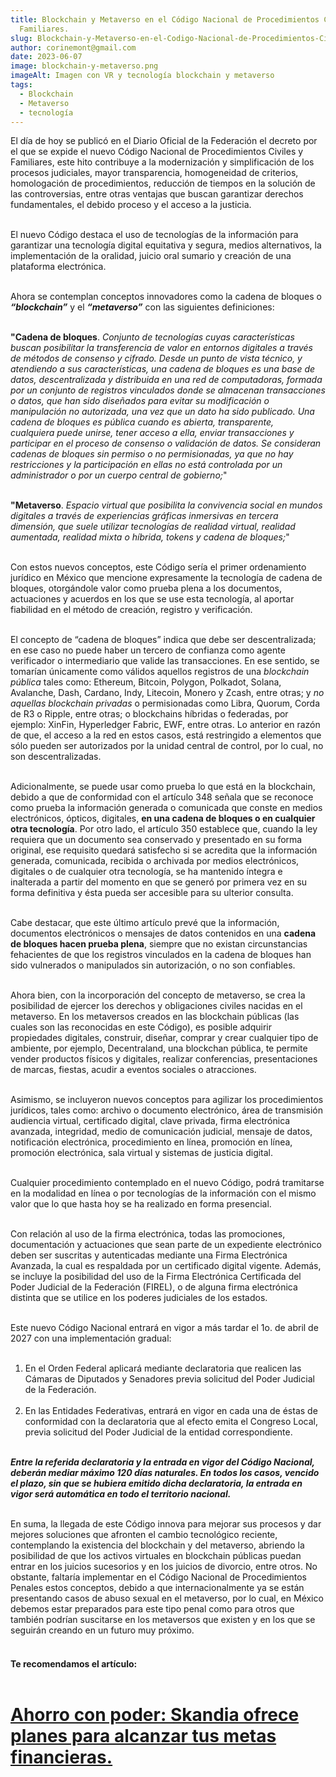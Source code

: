 ```yaml
---
title: Blockchain y Metaverso en el Código Nacional de Procedimientos Civiles y
  Familiares.
slug: Blockchain-y-Metaverso-en-el-Codigo-Nacional-de-Procedimientos-Civiles-y-Familiares
author: corinemont@gmail.com
date: 2023-06-07
image: blockchain-y-metaverso.png
imageAlt: Imagen con VR y tecnología blockchain y metaverso
tags:
  - Blockchain
  - Metaverso
  - tecnología
---
```

<!--StartFragment-->

El día de hoy se publicó en el Diario Oficial de la Federación el decreto por el que se expide el nuevo Código Nacional de Procedimientos Civiles y Familiares, este hito contribuye a la modernización y simplificación de los procesos judiciales, mayor transparencia, homogeneidad de criterios, homologación de procedimientos, reducción de tiempos en la solución de las controversias, entre otras ventajas que buscan garantizar derechos fundamentales, el debido proceso y el acceso a la justicia.<br/><br/>

El nuevo Código destaca el uso de tecnologías de la información para garantizar una tecnología digital equitativa y segura, medios alternativos, la implementación de la oralidad, juicio oral sumario y creación de una plataforma electrónica.<br/><br/>

Ahora se contemplan conceptos innovadores como la cadena de bloques o ***“blockchain”*** y el ***“metaverso”*** con las siguientes definiciones:<br/><br/>

**"Cadena de bloques**. *Conjunto de tecnologías cuyas características buscan posibilitar la transferencia de valor en entornos digitales a través de métodos de consenso y cifrado. Desde un punto de vista técnico, y atendiendo a sus características, una cadena de bloques es una base de datos, descentralizada y distribuida en una red de computadoras, formada por un conjunto de registros vinculados donde se almacenan transacciones o datos, que han sido diseñados para evitar su modificación o manipulación no autorizada, una vez que un dato ha sido publicado. Una cadena de bloques es pública cuando es abierta, transparente, cualquiera puede unirse, tener acceso a ella, enviar transacciones y participar en el proceso de consenso o validación de datos. Se consideran cadenas de bloques sin permiso o no permisionadas, ya que no hay restricciones y la participación en ellas no está controlada por un administrador o por un cuerpo central de gobierno;*"<br/><br/>

**"Metaverso**. *Espacio virtual que posibilita la convivencia social en mundos digitales a través de experiencias gráficas inmersivas en tercera dimensión, que suele utilizar tecnologías de realidad virtual, realidad aumentada, realidad mixta o híbrida, tokens y cadena de bloques;*"<br/><br/>

Con estos nuevos conceptos, este Código sería el primer ordenamiento jurídico en México que mencione expresamente la tecnología de cadena de bloques, otorgándole valor como prueba plena a los documentos, actuaciones y acuerdos en los que se use esta tecnología, al aportar fiabilidad en el método de creación, registro y verificación. <br/><br/>

El concepto de “cadena de bloques” indica que debe ser descentralizada; en ese caso no puede haber un tercero de confianza como agente verificador o intermediario que valide las transacciones. En ese sentido, se tomarían únicamente como válidos aquellos registros de una *blockchain pública* tales como: Ethereum, Bitcoin, Polygon, Polkadot, Solana, Avalanche, Dash, Cardano, Indy, Litecoin, Monero y Zcash, entre otras; y *no aquellas blockchain privadas* o permisionadas como Libra, Quorum, Corda de R3 o Ripple, entre otras; o blockchains híbridas o federadas, por ejemplo: XinFin, Hyperledger Fabric, EWF, entre otras. Lo anterior en razón de que, el acceso a la red en estos casos, está restringido a elementos que sólo pueden ser autorizados por la unidad central de control, por lo cual, no son descentralizadas.<br/><br/>

Adicionalmente, se puede usar como prueba lo que está en la blockchain, debido a que de conformidad con el artículo 348 señala que se reconoce como prueba la información generada o comunicada que conste en medios electrónicos, ópticos, digitales, **en una cadena de bloques o en cualquier otra tecnología**. Por otro lado, el artículo 350 establece que, cuando la ley requiera que un documento sea conservado y presentado en su forma original, ese requisito quedará satisfecho si se acredita que la información generada, comunicada, recibida o archivada por medios electrónicos, digitales o de cualquier otra tecnología, se ha mantenido íntegra e inalterada a partir del momento en que se generó por primera vez en su forma definitiva y ésta pueda ser accesible para su ulterior consulta. <br/><br/>

Cabe destacar, que este último artículo prevé que la información, documentos electrónicos o mensajes de datos contenidos en una **cadena de bloques hacen prueba plena**, siempre que no existan circunstancias fehacientes de que los registros vinculados en la cadena de bloques han sido vulnerados o manipulados sin autorización, o no son confiables.<br/><br/>

Ahora bien, con la incorporación del concepto de metaverso, se crea la posibilidad de ejercer los derechos y obligaciones civiles nacidas en el metaverso. En los metaversos creados en las blockchain públicas (las cuales son las reconocidas en este Código), es posible adquirir propiedades digitales, construir, diseñar, comprar y crear cualquier tipo de ambiente, por ejemplo, Decentraland, una blockchan pública, te permite vender productos físicos y digitales, realizar conferencias, presentaciones de marcas, fiestas, acudir a eventos sociales o atracciones.<br/><br/>

Asimismo, se incluyeron nuevos conceptos para agilizar los procedimientos jurídicos, tales como: archivo o documento electrónico, área de transmisión audiencia virtual, certificado digital, clave privada, firma electrónica avanzada, integridad, medio de comunicación judicial, mensaje de datos, notificación electrónica, procedimiento en línea, promoción en línea, promoción electrónica, sala virtual y sistemas de justicia digital.<br/><br/>

Cualquier procedimiento contemplado en el nuevo Código, podrá tramitarse en la modalidad en línea o por tecnologías de la información con el mismo valor que lo que hasta hoy se ha realizado en forma presencial.<br/><br/>

Con relación al uso de la firma electrónica, todas las promociones, documentación y actuaciones que sean parte de un expediente electrónico deben ser suscritas y autenticadas mediante una Firma Electrónica Avanzada, la cual es respaldada por un certificado digital vigente. Además, se incluye la posibilidad del uso de la Firma Electrónica Certificada del Poder Judicial de la Federación (FIREL), o de alguna firma electrónica distinta que se utilice en los poderes judiciales de los estados.<br/><br/>

Este nuevo Código Nacional entrará en vigor a más tardar el 1o. de abril de 2027 con una implementación gradual:<br/><br/>

1. En el Orden Federal aplicará mediante declaratoria que realicen las Cámaras de Diputados y Senadores previa solicitud del Poder Judicial de la Federación.<br/><br/>
2. En las Entidades Federativas, entrará en vigor en cada una de éstas de conformidad con la declaratoria que al efecto emita el Congreso Local, previa solicitud del Poder Judicial de la entidad correspondiente.<br/><br/>

***Entre la referida declaratoria y la entrada en vigor del Código Nacional, deberán mediar máximo 120 días naturales. En todos los casos, vencido el plazo, sin que se hubiera emitido dicha declaratoria, la entrada en vigor será automática en todo el territorio nacional.<br/><br/>***

En suma, la llegada de este Código innova para mejorar sus procesos y dar mejores soluciones que afronten el cambio tecnológico reciente, contemplando la existencia del blockchain y del metaverso, abriendo la posibilidad de que los activos virtuales en blockchain públicas puedan entrar en los juicios sucesorios y en los juicios de divorcio, entre otros. No obstante, faltaría implementar en el Código Nacional de Procedimientos Penales estos conceptos, debido a que internacionalmente ya se están presentando casos de abuso sexual en el metaverso, por lo cual, en México debemos estar preparados para este tipo penal como para otros que también podrían suscitarse en los metaversos que existen y en los que se seguirán creando en un futuro muy próximo. <br/><br/>

<!--EndFragment-->

<!--StartFragment-->

#### T﻿e recomendamos el artículo:<br/><br/>

# [Ahorro con poder: Skandia ofrece planes para alcanzar tus metas financieras.](https://www.oasisfinanciero.mx/blog/2023-06-03/ahorro-con-poder-skandia-ofrece-planes-para-alcanzar-tus-metas-financieras/)

<!--EndFragment-->